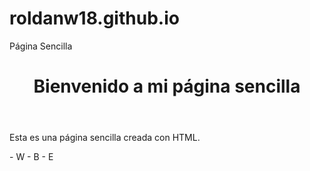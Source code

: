 # roldanw18.github.io

<html>
<head>
Página Sencilla 
</head>
<body>
	<header>
		<h1>Bienvenido a mi página sencilla</h1>
	</header>
	<main>
		<p>Esta es una página sencilla creada con HTML.</p>
		<P>- W - B - E </P>
	</main>
</body>
</html>

